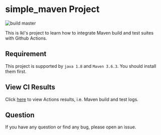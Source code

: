 
# simple_maven Project

![build master](https://github.com/violet73/simple_maven/workflows/Java%20CI%20with%20Maven/badge.svg)

This is lkl's project to learn how to integrate Maven build and test suites with Github Actions.

## Requirement

This project is supported by `java 1.8` and `Maven 3.6.3`. You should install them first.

## View CI Results

Click [here](https://github.com/violet73/sample_maven/actions) to view Actions results, i.e. Maven build and test logs.

## Question

If you have any question or find any bug, please open an issue.

